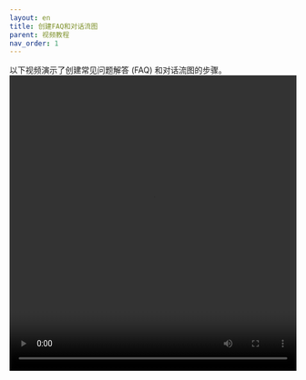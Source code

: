 ```yaml
---
layout: en
title: 创建FAQ和对话流图
parent: 视频教程
nav_order: 1
---
```


以下视频演示了创建常见问题解答 (FAQ) 和对话流图的步骤。
<video src="/assets/images/example/video/basic.mp4" width="100%" height="520px" controls="controls"></video>
